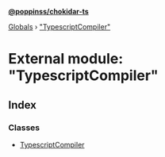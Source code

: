 **[@poppinss/chokidar-ts](../README.md)**

[Globals](../README.md) › ["TypescriptCompiler"](_typescriptcompiler_.md)

# External module: "TypescriptCompiler"

## Index

### Classes

* [TypescriptCompiler](../classes/_typescriptcompiler_.typescriptcompiler.md)